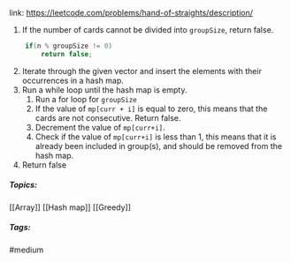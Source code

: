 link: https://leetcode.com/problems/hand-of-straights/description/

1. If the number of cards cannot be divided into `groupSize`, return false.
```cpp
	if(n % groupSize != 0)
		return false;
```
2. Iterate through the given vector and insert the elements with their occurrences in a hash map.
3. Run a while loop until the hash map is empty.
	1. Run a for loop for `groupSize`
	2. If the value of `mp[curr + i]` is equal to zero, this means that the cards are not consecutive. Return false. 
	3. Decrement the value of `mp[curr+i]`.
	4. Check if the value of `mp[curr+i]` is less than 1, this means that it is already been included in group(s), and should be removed from the hash map.
4. Return false

##### Topics:
[[Array]] [[Hash map]] [[Greedy]]

##### Tags:
#medium 
